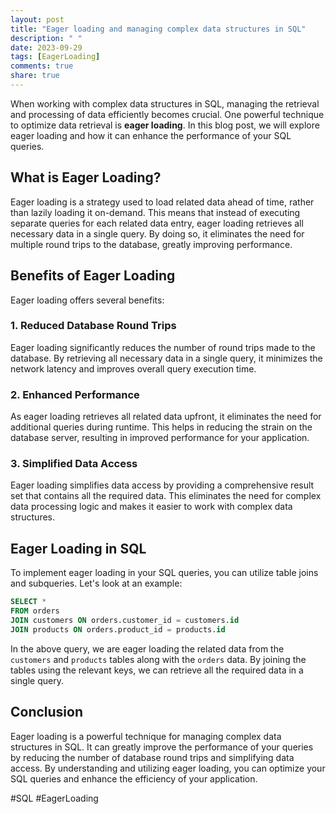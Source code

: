 ```yaml
---
layout: post
title: "Eager loading and managing complex data structures in SQL"
description: " "
date: 2023-09-29
tags: [EagerLoading]
comments: true
share: true
---
```


When working with complex data structures in SQL, managing the retrieval and processing of data efficiently becomes crucial. One powerful technique to optimize data retrieval is **eager loading**. In this blog post, we will explore eager loading and how it can enhance the performance of your SQL queries.

## What is Eager Loading?

Eager loading is a strategy used to load related data ahead of time, rather than lazily loading it on-demand. This means that instead of executing separate queries for each related data entry, eager loading retrieves all necessary data in a single query. By doing so, it eliminates the need for multiple round trips to the database, greatly improving performance.

## Benefits of Eager Loading

Eager loading offers several benefits:

### 1. Reduced Database Round Trips

Eager loading significantly reduces the number of round trips made to the database. By retrieving all necessary data in a single query, it minimizes the network latency and improves overall query execution time.

### 2. Enhanced Performance

As eager loading retrieves all related data upfront, it eliminates the need for additional queries during runtime. This helps in reducing the strain on the database server, resulting in improved performance for your application.

### 3. Simplified Data Access

Eager loading simplifies data access by providing a comprehensive result set that contains all the required data. This eliminates the need for complex data processing logic and makes it easier to work with complex data structures.

## Eager Loading in SQL

To implement eager loading in your SQL queries, you can utilize table joins and subqueries. Let's look at an example:

```sql
SELECT *
FROM orders
JOIN customers ON orders.customer_id = customers.id
JOIN products ON orders.product_id = products.id
```

In the above query, we are eager loading the related data from the `customers` and `products` tables along with the `orders` data. By joining the tables using the relevant keys, we can retrieve all the required data in a single query.

## Conclusion

Eager loading is a powerful technique for managing complex data structures in SQL. It can greatly improve the performance of your queries by reducing the number of database round trips and simplifying data access. By understanding and utilizing eager loading, you can optimize your SQL queries and enhance the efficiency of your application.

#SQL #EagerLoading